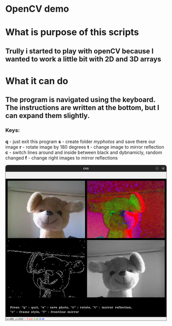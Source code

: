 # OpenCV demo

# What is purpose of this scripts
## Trully i started to play with openCV because I wanted to work a little bit with 2D and 3D arrays

# What it can do
## The program is navigated using the keyboard. The instructions are written at the bottom, but I can expand them slightly.

### Keys:
**q** - just exit this program
**s** - create folder _myphotos_ and save there our image
**r** - rotate image by 180 degrees
**t** - change image to mirror reflection
**c** - switch lines around and inside between black and dybnamicly, random changed
**f** - change right images to mirror reflections

![puppy model](./opencv-savingimages1.png)
